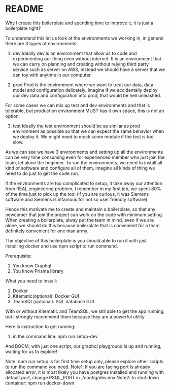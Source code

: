 # README

Why I create this boilerplate and spending time to improve it, it is just a boilerplate right?

To understand this let us look at the environments we working in, in general there are 3 types of environments:

1. dev
   Ideally dev is an environment that allow us to code and experimenting our thing even without internet. It is an environment that we can carry on planning and creating without relying third party service such as server on AWS, instead we should have a server that we can toy with anytime in our computer.

2. prod
   Prod is the environment where we want to treat our data, data model and configuration delicately. Imagine if we accidentally deploy our dev data and configuration into prod, that would be hell unleashed.

For some cases we can mix up test and dev environments and that is tolerable, but production environment MUST has it own space, this is not an option.

3. test
   Ideally the test environment should be as similar as prod environment as possible so that we can expect the same behavior when we deploy it. We might need to mock some module if the test is too slow.

As we can see we have 3 environments and setting up all the environments can be very time consuming even for experienced member who just join the team, let alone the beginner. To run the environments, we need to install all kind of software and configure all of them, imagine all kinds of thing we need to do just to get the code run.

If the environments are too complicated to setup, it take away our attention from REAL engineering problem, I remember in my first job, we spent 80% of the time just to pick up the tool (if you are curious, it was Siemens software and Siemens is infamous for not so user friendly software).

Hence this motivate me to create and maintain a boilerplate, so that any newcomer that join the project can work on the code with minimum setting. When creating a boilerplate, alway put the team in mind, even if we are alone, we should do this because boilerplate that is convenient for a team definitely convenient for one man army.

The objective of this boilerplate is you should able to run it with just installing docker and use npm script to run command.

Prerequisite:

1. You know Graphql
2. You know Prisma library

What you need to install:

1. Docker
2. Kitematic(optional): Docker GUI
3. TeamSQL(optional): SQL database GUI

With or without Kitematic and TeamSQL, we still able to get the app running, but I strongly recommend them because they are a powerful utility

Here is instruction to get running:

1. in the command line: npm run setup-dev

And BOOM, with just one script, our graphql playground is up and running, waiting for us to explore!

Note: npm run setup is for first time setup only, please explore other scripts to run the command you need.
Note1: if you are facing port is already allocated error, it is most likely you have postgres installed and running with default port, change PSQL_PORT in ./config/dev.env
Note2: to shut down container: npm run docker-down
